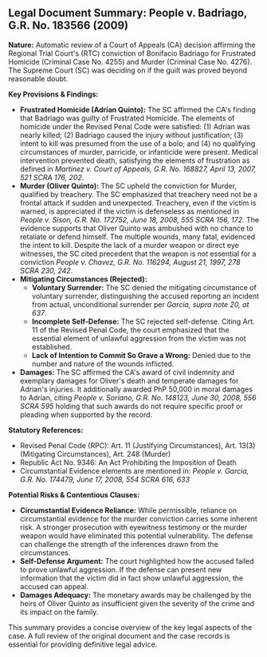 ## Legal Document Summary: People v. Badriago, G.R. No. 183566 (2009)

**Nature:** Automatic review of a Court of Appeals (CA) decision affirming the Regional Trial Court's (RTC) conviction of Bonifacio Badriago for Frustrated Homicide (Criminal Case No. 4255) and Murder (Criminal Case No. 4276). The Supreme Court (SC) was deciding on if the guilt was proved beyond reasonable doubt.

**Key Provisions & Findings:**

*   **Frustrated Homicide (Adrian Quinto):** The SC affirmed the CA's finding that Badriago was guilty of Frustrated Homicide. The elements of homicide under the Revised Penal Code were satisfied: (1) Adrian was nearly killed; (2) Badriago caused the injury without justification; (3) intent to kill was presumed from the use of a bolo; and (4) no qualifying circumstances of murder, parricide, or infanticide were present. Medical intervention prevented death, satisfying the elements of frustration as defined in *Martinez v. Court of Appeals, G.R. No. 168827, April 13, 2007, 521 SCRA 176, 202*.
*   **Murder (Oliver Quinto):** The SC upheld the conviction for Murder, qualified by treachery. The SC emphasized that treachery need not be a frontal attack if sudden and unexpected. Treachery, even if the victim is warned, is appreciated if the victim is defenseless as mentioned in *People v. Sison, G.R. No. 172752, June 18, 2008, 555 SCRA 156, 172.* The evidence supports that Oliver Quinto was ambushed with no chance to retaliate or defend himself. The multiple wounds, many fatal, evidenced the intent to kill. Despite the lack of a murder weapon or direct eye witnesses, the SC cited precedent that the weapon is not essential for a conviction *People v. Chavez, G.R. No. 116294, August 21, 1997, 278 SCRA 230, 242*.
*   **Mitigating Circumstances (Rejected):**
    *   **Voluntary Surrender:** The SC denied the mitigating circumstance of voluntary surrender, distinguishing the accused reporting an incident from actual, unconditional surrender per *Garcia, supra note 20, at 637*.
    *   **Incomplete Self-Defense:** The SC rejected self-defense. Citing Art. 11 of the Revised Penal Code, the court emphasized that the essential element of unlawful aggression from the victim was not established.
    *   **Lack of Intention to Commit So Grave a Wrong:** Denied due to the number and nature of the wounds inflicted.
*   **Damages:** The SC affirmed the CA's award of civil indemnity and exemplary damages for Oliver's death and temperate damages for Adrian's injuries. It additionally awarded PhP 50,000 in moral damages to Adrian, citing *People v. Soriano, G.R. No. 148123, June 30, 2008, 556 SCRA 595* holding that such awards do not require specific proof or pleading when supported by the record.

**Statutory References:**

*   Revised Penal Code (RPC): Art. 11 (Justifying Circumstances), Art. 13(3) (Mitigating Circumstances), Art. 248 (Murder)
*   Republic Act No. 9346: An Act Prohibiting the Imposition of Death
*   Circumstantial Evidence elements are mentioned in: *People v. Garcia, G.R. No. 174479, June 17, 2008, 554 SCRA 616, 633*

**Potential Risks & Contentious Clauses:**

*   **Circumstantial Evidence Reliance:** While permissible, reliance on circumstantial evidence for the murder conviction carries some inherent risk. A stronger prosecution with eyewitness testimony or the murder weapon would have eliminated this potential vulnerability. The defense can challenge the strength of the inferences drawn from the circumstances.
*   **Self-Defense Argument:** The court highlighted how the accused failed to prove unlawful aggression. If the defense can present new information that the victim did in fact show unlawful aggression, the accused can appeal.
*   **Damages Adequacy:** The monetary awards may be challenged by the heirs of Oliver Quinto as insufficient given the severity of the crime and its impact on the family.

This summary provides a concise overview of the key legal aspects of the case. A full review of the original document and the case records is essential for providing definitive legal advice.

